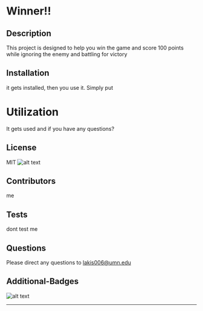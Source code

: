 

  # Winner!!

  ## Description
  This project is designed to help you win the game and score 100 points while ignoring the enemy and battling for victory 
   
  ## Installation
  it gets installed, then you use it. Simply put 

  # Utilization
  It gets used and if you have any questions?

  ## License
  MIT
  ![alt text](https://img.shields.io/github/license/undefined/Winner!!.svg "License")

  ## Contributors
  me 

  ## Tests
  dont test me 

  ## Questions
  Please direct any questions to lakis006@umn.edu


  ## Additional-Badges 
  ![alt text](https://img.shields.io/github/license/undefined/Winner!!.svg "Top Language Used")

  ---

  